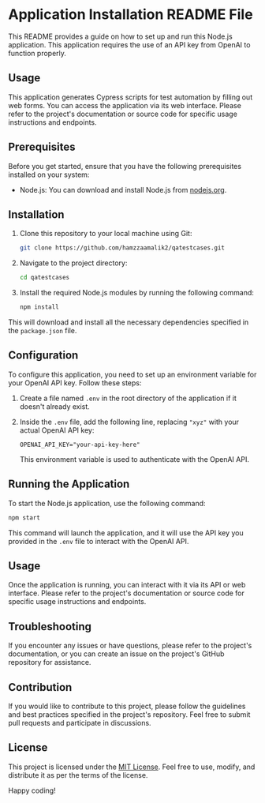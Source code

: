 # Application Installation README File

This README provides a guide on how to set up and run this Node.js application. This application requires the use of an API key from OpenAI to function properly.

## Usage
This application generates Cypress scripts for test automation by filling out web forms. You can access the application via its web interface. Please refer to the project's documentation or source code for specific usage instructions and endpoints.


## Prerequisites

Before you get started, ensure that you have the following prerequisites installed on your system:

- Node.js: You can download and install Node.js from [nodejs.org](https://nodejs.org/).

## Installation

1. Clone this repository to your local machine using Git:

   ```bash
   git clone https://github.com/hamzzaamalik2/qatestcases.git
   ```

2. Navigate to the project directory:

   ```bash
   cd qatestcases
   ```

3. Install the required Node.js modules by running the following command:

   ```bash
   npm install
   ```

This will download and install all the necessary dependencies specified in the `package.json` file.

## Configuration

To configure this application, you need to set up an environment variable for your OpenAI API key. Follow these steps:

1. Create a file named `.env` in the root directory of the application if it doesn't already exist.

2. Inside the `.env` file, add the following line, replacing `"xyz"` with your actual OpenAI API key:

   ```env
   OPENAI_API_KEY="your-api-key-here"
   ```

   This environment variable is used to authenticate with the OpenAI API.

## Running the Application

To start the Node.js application, use the following command:

```bash
npm start
```

This command will launch the application, and it will use the API key you provided in the `.env` file to interact with the OpenAI API.

## Usage

Once the application is running, you can interact with it via its API or web interface. Please refer to the project's documentation or source code for specific usage instructions and endpoints.

## Troubleshooting

If you encounter any issues or have questions, please refer to the project's documentation, or you can create an issue on the project's GitHub repository for assistance.

## Contribution

If you would like to contribute to this project, please follow the guidelines and best practices specified in the project's repository. Feel free to submit pull requests and participate in discussions.

## License

This project is licensed under the [MIT License](LICENSE). Feel free to use, modify, and distribute it as per the terms of the license.

Happy coding!
